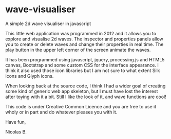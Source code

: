 # wave-visualiser
A simple 2d wave visualiser in javascript

This little web application was programmed in 2012 and it allows you to explore and visualise 2d waves. The inspector and properties panels allow you to create or delete waves and change their properties in real time. The play button in the upper left corner of the screen animate the waves.

It has been programmed using javascript, jquery, processing.js and HTML5 canvas, Bootstrap and some custom CSS for the interface appearance. I think it also used those icon libraries but I am not sure to what extent Silk icons and Glyph icons.

When looking back at the source code, I think I had a wider goal of creating some kind of generic web app skeleton, but I must have lost the interest after toying with it a bit. Still I like the look of it, and wave functions are cool!

This code is under Creative Common Licence and you are free to use it wholy or in part and do whatever pleases you with it.

Have fun,

Nicolas B.
